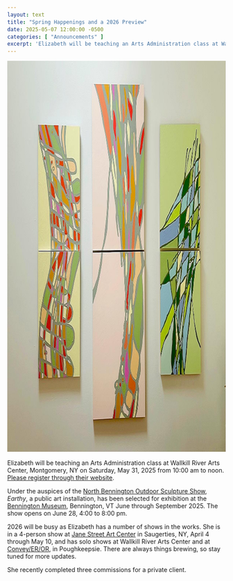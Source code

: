 ```yaml
---
layout: text
title: "Spring Happenings and a 2026 Preview"
date: 2025-05-07 12:00:00 -0500
categories: [ "Announcements" ]
excerpt: 'Elizabeth will be teaching an Arts Administration class at Wallkill River Arts Center, Montgomery, NY; showing public work as part of the North Bennington Outdoor Sculpture Show in VT; and already has a busy schedule for 2026.'
---
```


<img src="/assets/news/Diptychs_05-04-2025.jpg" width="1200" height="900" alt="" />

Elizabeth will be teaching an Arts Administration class at Wallkill River Arts Center, Montgomery, NY on Saturday, May 31, 2025 from 10:00 am to noon. [Please register through their website](https://wallkill.art/event/saturday-salon-arts-admin-with-liz-keithline/).

Under the auspices of the [North Bennington Outdoor Sculpture Show](https://www.nbossvt.com/), _Earthy_, a public art installation, has been selected for exhibition at the [Bennington Museum](https://benningtonmuseum.org/), Bennington, VT June through September 2025. The show opens on June 28, 4:00 to 8:00 pm.

2026 will be busy as Elizabeth has a number of shows in the works. She is in a 4-person show at [Jane Street Art Center](https://www.janestreetartcenter.com/) in Saugerties, NY, April 4 through May 10, and has solo shows at Wallkill River Arts Center and at [Convey/ER/OR](https://www.chronogram.com/hudsonvalley/convey-er-or-gallery/Location?oid=18954176), in Poughkeepsie. There are always things brewing, so stay tuned for more updates.

She recently completed three commissions for a private client.
